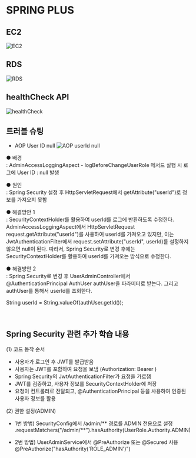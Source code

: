 # SPRING PLUS

## EC2
![EC2](https://github.com/user-attachments/assets/91984f6e-e894-407e-b1f5-131ae95c468a)

## RDS
![RDS](https://github.com/user-attachments/assets/750ccda7-c307-418c-9191-1b3ebcaad1ee)

## healthCheck API
![healthCheck](https://github.com/user-attachments/assets/1dc691d8-38e7-4c55-917f-88cb690dd04f)

## 트러블 슈팅 
- AOP User ID null
![AOP userId null](https://github.com/user-attachments/assets/fff8de43-44dc-4661-9864-ccfa7ba2f49e)

● 배경  
: AdminAccessLoggingAspect - logBeforeChangeUserRole 메서드 실행 시 로그에 User ID : null 발생

● 원인  
: Spring Security 설정 후 HttpServletRequest에서 getAttribute("userId")로 정보를 가져오지 못함

● 해결방안 1  
: SecurityContextHolder를 활용하여 userId를 로그에 반환하도록 수정한다.
AdminAccessLoggingAspect에서 HttpServletRequest request.getAttribute("userId")를 사용하여 userId를 가져오고 있지만, 이는 JwtAuthenticationFilter에서 request.setAttribute("userId", userId)를 설정하지 않으면 null이 된다.
따라서, Spring Security로 변경 후에는 SecurityContextHolder를 활용하여 userId를 가져오는 방식으로 수정한다.

● 해결방안 2  
: Spring Security로 변경 후 UserAdminController에서 @AuthenticationPrincipal AuthUser authUser을 파라미터로 받는다. 그리고 authUser를 통해서 userId를 조회한다.

String userId = String.valueOf(authUser.getId());
  
<br/>
    
## Spring Security 관련 추가 학습 내용
(1) 코드 동작 순서
- 사용자가 로그인 후 JWT를 발급받음
- 사용자는 JWT를 포함하여 요청을 보냄 (Authorization: Bearer <TOKEN>)
- Spring Security의 JwtAuthenticationFilter가 요청을 가로챔
- JWT를 검증하고, 사용자 정보를 SecurityContextHolder에 저장
- 요청이 컨트롤러로 전달되고, @AuthenticationPrincipal 등을 사용하여 인증된 사용자 정보를 활용

(2) 권한 설정(ADMIN)
- 1번 방법) SecurityConfig에서 /admin/** 경로를 ADMIN 전용으로 설정  
.requestMatchers("/admin/**").hasAuthority(UserRole.Authority.ADMIN) 

- 2번 방법) UserAdminService에서 @PreAuthorize 또는 @Secured 사용  
@PreAuthorize("hasAuthority('ROLE_ADMIN')")


